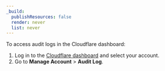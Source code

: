 ```yaml
---
_build:
  publishResources: false
  render: never
  list: never
---
```


To access audit logs in the Cloudflare dashboard:

1. Log in to the [Cloudflare dashboard](https://dash.cloudflare.com/login) and select your account.
2. Go to **Manage Account** > **Audit Log**.
